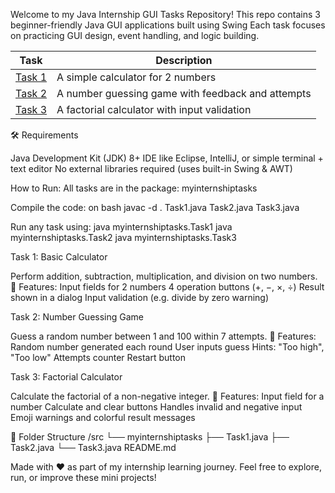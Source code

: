 Welcome to my Java Internship GUI Tasks Repository!
This repo contains 3 beginner-friendly Java GUI applications built using Swing
Each task focuses on practicing GUI design, event handling, and logic building.

| Task                                   | Description                                       |
| -------------------------------------- | ------------------------------------------------- |
| [Task 1](#task-1-basic-calculator)     | A simple calculator for 2 numbers                 |
| [Task 2](#task-2-number-guessing-game) | A number guessing game with feedback and attempts |
| [Task 3](#task-3-factorial-calculator) | A factorial calculator with input validation      |

🛠 Requirements

Java Development Kit (JDK) 8+
IDE like Eclipse, IntelliJ, or simple terminal + text editor
No external libraries required (uses built-in Swing & AWT)

 How to Run:
 All tasks are in the package: myinternshiptasks

Compile the code:
on bash
javac -d . Task1.java Task2.java Task3.java

Run any task using:
java myinternshiptasks.Task1
java myinternshiptasks.Task2
java myinternshiptasks.Task3


 Task 1: Basic Calculator

Perform addition, subtraction, multiplication, and division on two numbers.
🎯 Features:
Input fields for 2 numbers
4 operation buttons (+, −, ×, ÷)
Result shown in a dialog
Input validation (e.g. divide by zero warning)

 Task 2: Number Guessing Game

Guess a random number between 1 and 100 within 7 attempts.
🎯  Features:
Random number generated each round
User inputs guess
Hints: "Too high", "Too low"
Attempts counter
Restart button

 Task 3: Factorial Calculator

Calculate the factorial of a non-negative integer.
🎯 Features:
Input field for a number
Calculate and clear buttons
Handles invalid and negative input
Emoji warnings and colorful result messages

📎 Folder Structure
/src
  └── myinternshiptasks
        ├── Task1.java
        ├── Task2.java
        └── Task3.java
README.md

Made with ❤️ as part of my internship learning journey.
Feel free to explore, run, or improve these mini projects!
